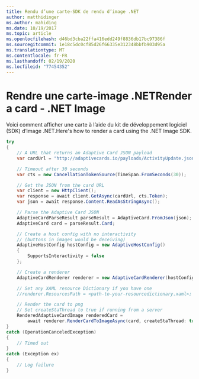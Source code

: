```yaml
---
title: Rendu d’une carte-SDK de rendu d’image .NET
author: matthidinger
ms.author: mahiding
ms.date: 10/19/2017
ms.topic: article
ms.openlocfilehash: d46bd3cba22ffa416edd249f8836db17bc97386f
ms.sourcegitcommit: 1e18c5dc0cf85d26f66335e312348bbfb903d95a
ms.translationtype: MT
ms.contentlocale: fr-FR
ms.lasthandoff: 02/19/2020
ms.locfileid: "77454352"
---
```

# <a name="render-a-card---net-image"></a><span data-ttu-id="4560b-102">Rendre une carte-image .NET</span><span class="sxs-lookup"><span data-stu-id="4560b-102">Render a card - .NET Image</span></span>

<span data-ttu-id="4560b-103">Voici comment afficher une carte à l’aide du kit de développement logiciel (SDK) d’image .NET.</span><span class="sxs-lookup"><span data-stu-id="4560b-103">Here's how to render a card using the .NET Image SDK.</span></span>

```csharp
try
{
    // A URL that returns an Adaptive Card JSON payload
    var cardUrl = "http://adaptivecards.io/payloads/ActivityUpdate.json";

    // Timeout after 30 seconds
    var cts = new CancellationTokenSource(TimeSpan.FromSeconds(30));

    // Get the JSON from the card URL
    var client = new HttpClient();
    var response = await client.GetAsync(cardUrl, cts.Token);
    var json = await response.Content.ReadAsStringAsync();

    // Parse the Adaptive Card JSON
    AdaptiveCardParseResult parseResult = AdaptiveCard.FromJson(json);
    AdaptiveCard card = parseResult.Card;

    // Create a host config with no interactivity 
    // (buttons in images would be deceiving)
    AdaptiveHostConfig hostConfig = new AdaptiveHostConfig()
    {
        SupportsInteractivity = false
    };

    // Create a renderer
    AdaptiveCardRenderer renderer = new AdaptiveCardRenderer(hostConfig);

    // Set any XAML resource Dictionary if you have one
    //renderer.ResourcesPath = <path-to-your-resourcedictionary.xaml>;

    // Render the card to png
    // Set createStaThread to true if running from a server
    RenderedAdaptiveCardImage renderedCard =
        await renderer.RenderCardToImageAsync(card, createStaThread: true, cancellationToken: cts.Token);
}
catch (OperationCanceledException)
{
    // Timed out
}
catch (Exception ex)
{
    // Log failure
}
```